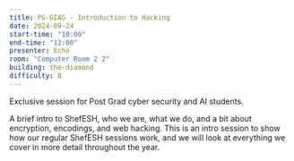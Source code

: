 ```yaml
---
title: PG-GIAG - Introduction to Hacking
date: 2024-09-24
start-time: "10:00"
end-time: "12:00"
presenter: Echo
room: "Computer Room 2 2"
building: the-diamond
difficulty: B
---
```


Exclusive session for Post Grad cyber security and AI students.

A brief intro to ShefESH, who we are, what we do, and a bit about encryption, encodings, and web hacking. This is an intro session to show how our regular ShefESH sessions work, and we will look at everything we cover in more detail throughout the year.